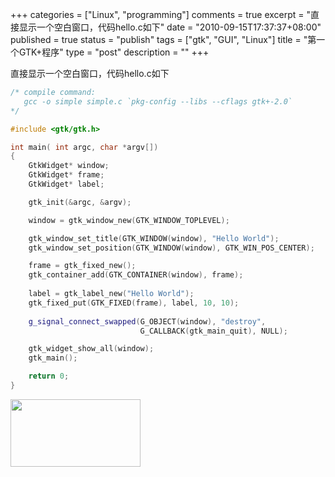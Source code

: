 +++
categories = ["Linux", "programming"]
comments = true
excerpt = "直接显示一个空白窗口，代码hello.c如下"
date = "2010-09-15T17:37:37+08:00"
published = true
status = "publish"
tags = ["gtk", "GUI", "Linux"]
title = "第一个GTK+程序"
type = "post"
description = ""
+++

直接显示一个空白窗口，代码hello.c如下

```cpp
/* compile command:
   gcc -o simple simple.c `pkg-config --libs --cflags gtk+-2.0`
*/

#include <gtk/gtk.h>

int main( int argc, char *argv[])
{
	GtkWidget* window;
	GtkWidget* frame;
	GtkWidget* label;

	gtk_init(&argc, &argv);

	window = gtk_window_new(GTK_WINDOW_TOPLEVEL);

	gtk_window_set_title(GTK_WINDOW(window), "Hello World");
	gtk_window_set_position(GTK_WINDOW(window), GTK_WIN_POS_CENTER);

	frame = gtk_fixed_new();
	gtk_container_add(GTK_CONTAINER(window), frame);
	
	label = gtk_label_new("Hello World");
	gtk_fixed_put(GTK_FIXED(frame), label, 10, 10);
	
	g_signal_connect_swapped(G_OBJECT(window), "destroy",
							 G_CALLBACK(gtk_main_quit), NULL);

	gtk_widget_show_all(window);
	gtk_main();

	return 0;
}
```

<img src="http://commondatastorage.googleapis.com/czc_public/appspotimages/2010-09-15-231732_208x108_scrot.png" alt="" width="208" height="108">
<!--more-->